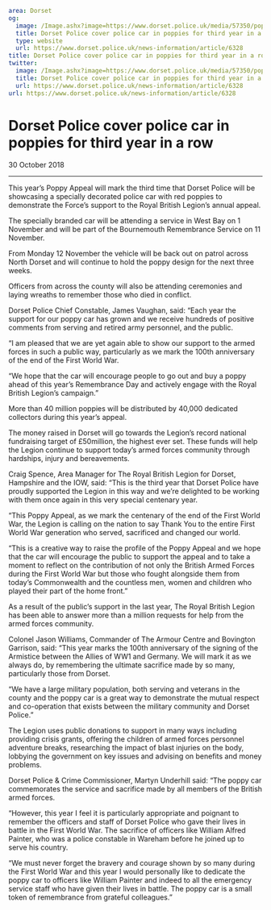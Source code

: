 ```yaml
area: Dorset
og:
  image: /Image.ashx?image=https://www.dorset.police.uk/media/57350/poppy-car-bovington-garrison-army.jpg&amp;amp;width=150
  title: Dorset Police cover police car in poppies for third year in a row
  type: website
  url: https://www.dorset.police.uk/news-information/article/6328
title: Dorset Police cover police car in poppies for third year in a row |
twitter:
  image: /Image.ashx?image=https://www.dorset.police.uk/media/57350/poppy-car-bovington-garrison-army.jpg&amp;amp;width=150
  title: Dorset Police cover police car in poppies for third year in a row
  url: https://www.dorset.police.uk/news-information/article/6328
url: https://www.dorset.police.uk/news-information/article/6328
```

# Dorset Police cover police car in poppies for third year in a row

30 October 2018

* * *

This year’s Poppy Appeal will mark the third time that Dorset Police will be showcasing a specially decorated police car with red poppies to demonstrate the Force’s support to the Royal British Legion’s annual appeal.

The specially branded car will be attending a service in West Bay on 1 November and will be part of the Bournemouth Remembrance Service on 11 November.

From Monday 12 November the vehicle will be back out on patrol across North Dorset and will continue to hold the poppy design for the next three weeks.

Officers from across the county will also be attending ceremonies and laying wreaths to remember those who died in conflict.

Dorset Police Chief Constable, James Vaughan, said: “Each year the support for our poppy car has grown and we receive hundreds of positive comments from serving and retired army personnel, and the public.

“I am pleased that we are yet again able to show our support to the armed forces in such a public way, particularly as we mark the 100th anniversary of the end of the First World War.

“We hope that the car will encourage people to go out and buy a poppy ahead of this year’s Remembrance Day and actively engage with the Royal British Legion’s campaign.”

More than 40 million poppies will be distributed by 40,000 dedicated collectors during this year’s appeal.

The money raised in Dorset will go towards the Legion’s record national fundraising target of £50million, the highest ever set. These funds will help the Legion continue to support today’s armed forces community through hardships, injury and bereavements.

Craig Spence, Area Manager for The Royal British Legion for Dorset, Hampshire and the IOW, said: “This is the third year that Dorset Police have proudly supported the Legion in this way and we’re delighted to be working with them once again in this very special centenary year.

“This Poppy Appeal, as we mark the centenary of the end of the First World War, the Legion is calling on the nation to say Thank You to the entire First World War generation who served, sacrificed and changed our world.

“This is a creative way to raise the profile of the Poppy Appeal and we hope that the car will encourage the public to support the appeal and to take a moment to reflect on the contribution of not only the British Armed Forces during the First World War but those who fought alongside them from today’s Commonwealth and the countless men, women and children who played their part of the home front.”

As a result of the public’s support in the last year, The Royal British Legion has been able to answer more than a million requests for help from the armed forces community.

Colonel Jason Williams, Commander of The Armour Centre and Bovington Garrison, said: “This year marks the 100th anniversary of the signing of the Armistice between the Allies of WW1 and Germany. We will mark it as we always do, by remembering the ultimate sacrifice made by so many, particularly those from Dorset.

“We have a large military population, both serving and veterans in the county and the poppy car is a great way to demonstrate the mutual respect and co-operation that exists between the military community and Dorset Police.”

The Legion uses public donations to support in many ways including providing crisis grants, offering the children of armed forces personnel adventure breaks, researching the impact of blast injuries on the body, lobbying the government on key issues and advising on benefits and money problems.

Dorset Police & Crime Commissioner, Martyn Underhill said: “The poppy car commemorates the service and sacrifice made by all members of the British armed forces.

“However, this year I feel it is particularly appropriate and poignant to remember the officers and staff of Dorset Police who gave their lives in battle in the First World War. The sacrifice of officers like William Alfred Painter, who was a police constable in Wareham before he joined up to serve his country.

“We must never forget the bravery and courage shown by so many during the First World War and this year I would personally like to dedicate the poppy car to officers like William Painter and indeed to all the emergency service staff who have given their lives in battle. The poppy car is a small token of remembrance from grateful colleagues.”
